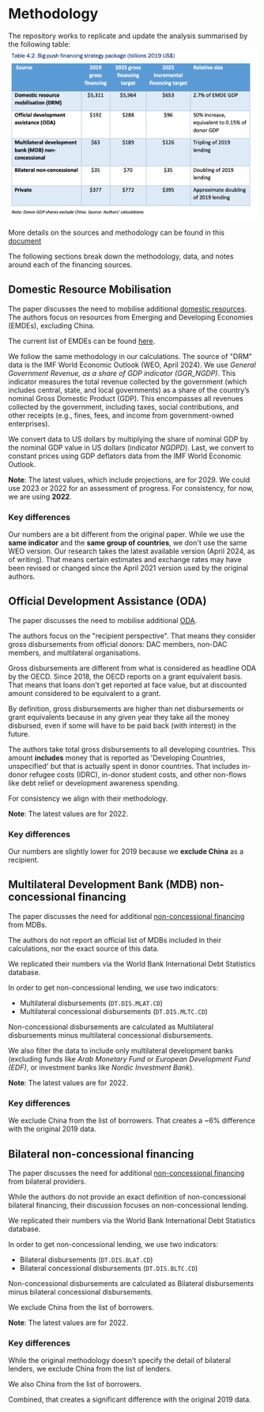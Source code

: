 # Methodology

The repository works to replicate and update the analysis summarised by the following table:
![table.png](table.png)

More details on the sources and methodology can be found in this [document](https://www.lse.ac.uk/granthaminstitute/wp-content/uploads/2022/05/Financing-the-big-investment-push-in-emerging-markets-and-developing-economies-for-sustainable-resilient-and-inclusive-recovery-and-growth-1.pdf)

The following sections break down the methodology, data, and notes around each of the financing sources.

## Domestic Resource Mobilisation
The paper discusses the need to mobilise additional [domestic resources](https://www.lse.ac.uk/granthaminstitute/wp-content/uploads/2022/05/Financing-the-big-investment-push-in-emerging-markets-and-developing-economies-for-sustainable-resilient-and-inclusive-recovery-and-growth-1.pdf#page=51&zoom=100,93,648). The authors focus on resources from Emerging and Developing Economies (EMDEs), excluding China.

The current list of EMDEs can be found [here](https://www.imf.org/en/Publications/WEO/weo-database/2024/April/groups-and-aggregates#oem).

We follow the same methodology in our calculations. The source of "DRM" data is the IMF World Economic Outlook (WEO, April 2024). We use _General Government Revenue, as a share of GDP indicator (GGR_NGDP)_. This indicator measures the total revenue collected by the government (which includes central, state, and local governments) as a share of the country’s nominal Gross Domestic Product (GDP). This encompasses all revenues collected by the government, including taxes, social contributions, and other receipts (e.g., fines, fees, and income from government-owned enterprises).

We convert data to US dollars by multiplying the share of nominal GDP by the nominal GDP value in US dollars (indicator _NGDPD_). Last, we convert to constant prices using GDP deflators data from the IMF World Economic Outlook.

**Note**: The latest values, which include projections, are for 2029. We could use 2023 or 2022 for an assessment of progress. For consistency, for now, we are using **2022**.

### Key differences
Our numbers are a bit different from the original paper. While we use the **same indicator**
and the **same group of countries**, we don't use the same WEO version. Our research takes the latest available version (April 2024, as of writing). That means certain estimates and exchange rates may have been revised or changed since the April 2021 version used by the original authors.

## Official Development Assistance (ODA)
The paper discusses the need to mobilise additional [ODA](https://www.lse.ac.uk/granthaminstitute/wp-content/uploads/2022/05/Financing-the-big-investment-push-in-emerging-markets-and-developing-economies-for-sustainable-resilient-and-inclusive-recovery-and-growth-1.pdf#page=51&zoom=100,93,648). 

The authors focus on the "recipient perspective". That means they consider gross disbursements from official donors: DAC members, non-DAC members, and multilateral organisations.

Gross disbursements are different from what is considered as headline ODA by the OECD. Since 2018, the OECD reports on a grant equivalent basis. That means that loans don't get reported at face value, but at discounted amount considered to be equivalent to a grant.

By definition, gross disbursements are higher than net disbursements or grant equivalents because in any given year they take all the money disbursed, even if some will have to be paid back (with interest) in the future.

The authors take total gross disbursements to all developing countries. This amount **includes** money that is reported as 'Developing Countries, unspecified' but that is actually spent in donor countries. That includes in-donor refugee costs (IDRC), in-donor student costs, and other non-flows like debt relief or development awareness spending.

For consistency we align with their methodology.

**Note**: The latest values are for 2022.

### Key differences
Our numbers are slightly lower for 2019 because we **exclude China** as a recipient.

## Multilateral Development Bank (MDB) non-concessional financing
The paper discusses the need for additional [non-concessional financing](https://www.lse.ac.uk/granthaminstitute/wp-content/uploads/2022/05/Financing-the-big-investment-push-in-emerging-markets-and-developing-economies-for-sustainable-resilient-and-inclusive-recovery-and-growth-1.pdf#page=51&zoom=100,93,648) from MDBs.

The authors do not report an official list of MDBs included in their calculations, nor the exact source of this data. 

We replicated their numbers via the World Bank International Debt Statistics database.

In order to get non-concessional lending, we use two indicators:
- Multilateral disbursements (`DT.DIS.MLAT.CD`)
- Multilateral concessional disbursements (`DT.DIS.MLTC.CD`)

Non-concessional disbursements are calculated as Multilateral disbursements minus multilateral concessional disbursements.

We also filter the data to include only multilateral development banks (excluding funds like _Arab Monetary Fund_ or _European Development Fund (EDF)_, or investment banks like _Nordic Investment Bank_).

**Note**: The latest values are for 2022.

### Key differences
We exclude China from the list of borrowers. That creates a ~6% difference with the original 2019 data.



## Bilateral non-concessional financing
The paper discusses the need for additional [non-concessional financing](https://www.lse.ac.uk/granthaminstitute/wp-content/uploads/2022/05/Financing-the-big-investment-push-in-emerging-markets-and-developing-economies-for-sustainable-resilient-and-inclusive-recovery-and-growth-1.pdf#page=51&zoom=100,93,648) from bilateral providers.

While the authors do not provide an exact definition of non-concessional bilateral financing, their discussion focuses on non-concessional lending.

We replicated their numbers via the World Bank International Debt Statistics database.

In order to get non-concessional lending, we use two indicators:
- Bilateral disbursements (`DT.DIS.BLAT.CD`)
- Bilateral concessional disbursements (`DT.DIS.BLTC.CD`)

Non-concessional disbursements are calculated as Bilateral disbursements minus bilateral concessional disbursements.

We exclude China from the list of borrowers.

**Note**: The latest values are for 2022.

### Key differences
While the original methodology doesn't specify the detail of bilateral lenders, we exclude China from the list of lenders. 

We also China from the list of borrowers.

Combined, that creates a significant difference with the original 2019 data.





